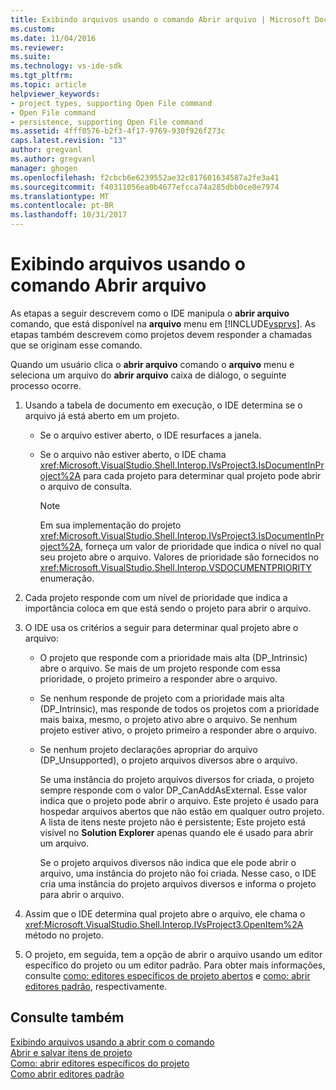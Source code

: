 ```yaml
---
title: Exibindo arquivos usando o comando Abrir arquivo | Microsoft Docs
ms.custom: 
ms.date: 11/04/2016
ms.reviewer: 
ms.suite: 
ms.technology: vs-ide-sdk
ms.tgt_pltfrm: 
ms.topic: article
helpviewer_keywords:
- project types, supporting Open File command
- Open File command
- persistence, supporting Open File command
ms.assetid: 4fff0576-b2f3-4f17-9769-930f926f273c
caps.latest.revision: "13"
author: gregvanl
ms.author: gregvanl
manager: ghogen
ms.openlocfilehash: f2cbcb6e6239552ae32c817601634587a2fe3a41
ms.sourcegitcommit: f40311056ea0b4677efcca74a285dbb0ce0e7974
ms.translationtype: MT
ms.contentlocale: pt-BR
ms.lasthandoff: 10/31/2017
---
```

# <a name="displaying-files-by-using-the-open-file-command"></a>Exibindo arquivos usando o comando Abrir arquivo
As etapas a seguir descrevem como o IDE manipula o **abrir arquivo** comando, que está disponível na **arquivo** menu em [!INCLUDE[vsprvs](../../code-quality/includes/vsprvs_md.md)]. As etapas também descrevem como projetos devem responder a chamadas que se originam esse comando.  
  
 Quando um usuário clica o **abrir arquivo** comando o **arquivo** menu e seleciona um arquivo do **abrir arquivo** caixa de diálogo, o seguinte processo ocorre.  
  
1.  Usando a tabela de documento em execução, o IDE determina se o arquivo já está aberto em um projeto.  
  
    -   Se o arquivo estiver aberto, o IDE resurfaces a janela.  
  
    -   Se o arquivo não estiver aberto, o IDE chama <xref:Microsoft.VisualStudio.Shell.Interop.IVsProject3.IsDocumentInProject%2A> para cada projeto para determinar qual projeto pode abrir o arquivo de consulta.  
  
        > [!NOTE]
        >  Em sua implementação do projeto <xref:Microsoft.VisualStudio.Shell.Interop.IVsProject3.IsDocumentInProject%2A>, forneça um valor de prioridade que indica o nível no qual seu projeto abre o arquivo. Valores de prioridade são fornecidos no <xref:Microsoft.VisualStudio.Shell.Interop.VSDOCUMENTPRIORITY> enumeração.  
  
2.  Cada projeto responde com um nível de prioridade que indica a importância coloca em que está sendo o projeto para abrir o arquivo.  
  
3.  O IDE usa os critérios a seguir para determinar qual projeto abre o arquivo:  
  
    -   O projeto que responde com a prioridade mais alta (DP_Intrinsic) abre o arquivo. Se mais de um projeto responde com essa prioridade, o projeto primeiro a responder abre o arquivo.  
  
    -   Se nenhum responde de projeto com a prioridade mais alta (DP_Intrinsic), mas responde de todos os projetos com a prioridade mais baixa, mesmo, o projeto ativo abre o arquivo. Se nenhum projeto estiver ativo, o projeto primeiro a responder abre o arquivo.  
  
    -   Se nenhum projeto declarações apropriar do arquivo (DP_Unsupported), o projeto arquivos diversos abre o arquivo.  
  
         Se uma instância do projeto arquivos diversos for criada, o projeto sempre responde com o valor DP_CanAddAsExternal. Esse valor indica que o projeto pode abrir o arquivo. Este projeto é usado para hospedar arquivos abertos que não estão em qualquer outro projeto. A lista de itens neste projeto não é persistente; Este projeto está visível no **Solution Explorer** apenas quando ele é usado para abrir um arquivo.  
  
         Se o projeto arquivos diversos não indica que ele pode abrir o arquivo, uma instância do projeto não foi criada. Nesse caso, o IDE cria uma instância do projeto arquivos diversos e informa o projeto para abrir o arquivo.  
  
4.  Assim que o IDE determina qual projeto abre o arquivo, ele chama o <xref:Microsoft.VisualStudio.Shell.Interop.IVsProject3.OpenItem%2A> método no projeto.  
  
5.  O projeto, em seguida, tem a opção de abrir o arquivo usando um editor específico do projeto ou um editor padrão. Para obter mais informações, consulte [como: editores específicos de projeto abertos](../../extensibility/how-to-open-project-specific-editors.md) e [como: abrir editores padrão](../../extensibility/how-to-open-standard-editors.md), respectivamente.  
  
## <a name="see-also"></a>Consulte também  
 [Exibindo arquivos usando a abrir com o comando](../../extensibility/internals/displaying-files-by-using-the-open-with-command.md)   
 [Abrir e salvar itens de projeto](../../extensibility/internals/opening-and-saving-project-items.md)   
 [Como: abrir editores específicos do projeto](../../extensibility/how-to-open-project-specific-editors.md)   
 [Como abrir editores padrão](../../extensibility/how-to-open-standard-editors.md)